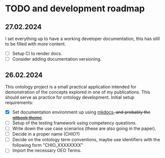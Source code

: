 # TODO and development roadmap

## 27.02.2024

I set everything up to have a working developer documentation, this has still
to be filled with more content.

- [ ] Setup CI to render docs.
- [ ] Consider adding documentation versioning.

## 26.02.2024

This ontology project is a small practical application intended for
demonstration of the concepts explored in one of my publications. This should
serve as practice for ontology development. Initial setup requirements:

- [x] Set documentation environment up using [mkdocs](https://www.mkdocs.org/)~~, and probably the [gitbook theme](https://gitlab.com/lramage/mkdocs-gitbook-theme)~~.
- [ ] Setup of the testing framework using competency questions.
- [ ] Write down the use case scenarios (these are also going in the paper).
- [ ] Decide in a proper name (CHIO?)
- [ ] Decide on the ontology term conventions, maybe use identifiers with the following form "CHIO_XXXXXXXX"
- [ ] Import the necessary OEO Terms.
